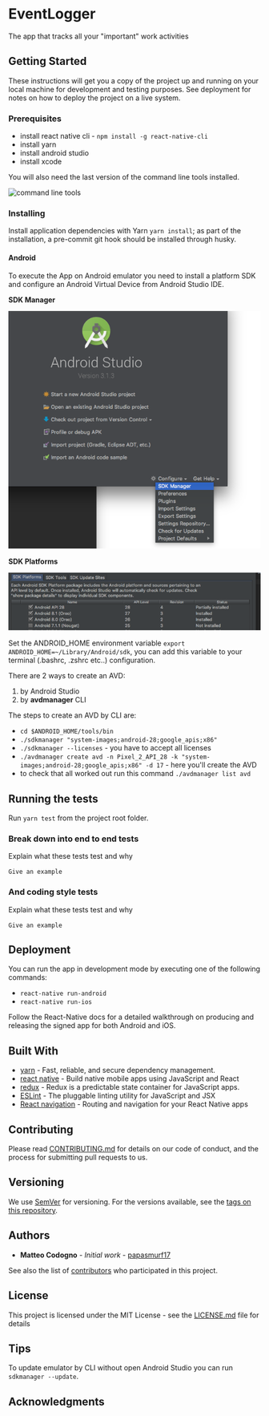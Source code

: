 # EventLogger

The app that tracks all your "important" work activities

## Getting Started

These instructions will get you a copy of the project up and running on your local machine for development and testing purposes. See deployment for notes on how to deploy the project on a live system.

### Prerequisites

* install react native cli - `npm install -g react-native-cli`
* install yarn
* install android studio
* install xcode

You will also need the last version of the command line tools installed.

![command line tools](https://media.giphy.com/media/fWfF11oHQX6WF0493L/giphy.gif)

### Installing

Install application dependencies with Yarn `yarn install`; as part of the installation, a pre-commit git hook should be installed through husky.

#### Android

To execute the App on Android emulator you need to install a platform SDK and configure an Android Virtual Device from Android Studio IDE.

**SDK Manager**

![Sdk manager](./docs/sdk_manager.png)

**SDK Platforms**

![Sdk platform](./docs/sdk_platform.png)

Set the ANDROID_HOME environment variable `export ANDROID_HOME=~/Library/Android/sdk`, you can add this variable to your terminal (.bashrc, .zshrc etc..) configuration.

There are 2 ways to create an AVD:

1. by Android Studio
2. by **avdmanager** CLI

The steps to create an AVD by CLI are:

- `cd $ANDROID_HOME/tools/bin`
- `./sdkmanager "system-images;android-28;google_apis;x86"`
- `./sdkmanager --licenses` - you have to accept all licenses
- `./avdmanager create avd -n Pixel_2_API_28 -k "system-images;android-28;google_apis;x86" -d 17` - here you'll create the AVD
- to check that all worked out run this command `./avdmanager list avd`

## Running the tests

Run `yarn test` from the project root folder.

### Break down into end to end tests

Explain what these tests test and why

```
Give an example
```

### And coding style tests

Explain what these tests test and why

```
Give an example
```

## Deployment

You can run the app in development mode by executing one of the following commands:

* `react-native run-android`
* `react-native run-ios`

Follow the React-Native docs for a detailed walkthrough on producing and releasing the signed app for both Android and iOS.

## Built With

* [yarn](https://yarnpkg.com/en/) - Fast, reliable, and secure dependency management.
* [react native](https://facebook.github.io/react-native/) - Build native mobile apps using JavaScript and React
* [redux](https://redux.js.org/) - Redux is a predictable state container for JavaScript apps.
* [ESLint](https://eslint.org) - The pluggable linting utility for JavaScript and JSX
* [React navigation](https://reactnavigation.org/) - Routing and navigation for your React Native apps

## Contributing

Please read [CONTRIBUTING.md](./CONTRIBUTING.md) for details on our code of conduct, and the process for submitting pull requests to us.

## Versioning

We use [SemVer](http://semver.org/) for versioning. For the versions available, see the [tags on this repository](https://github.com/your/project/tags).

## Authors

* **Matteo Codogno** - *Initial work* - [papasmurf17](https://github.com/papasmurf17)

See also the list of [contributors](https://github.com/papasmurf17/event-logger/contributors) who participated in this project.

## License

This project is licensed under the MIT License - see the [LICENSE.md](LICENSE.md) file for details

## Tips

To update emulator by CLI without open Android Studio you can run `sdkmanager --update`.

## Acknowledgments


